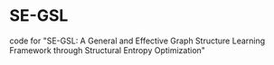 # SE-GSL
code for "SE-GSL: A General and Effective Graph Structure Learning Framework through Structural Entropy Optimization"
